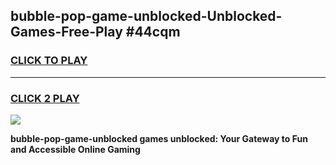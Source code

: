 
## bubble-pop-game-unblocked-Unblocked-Games-Free-Play #44cqm
<h3>
<a href="https://us.freeplayer.one?title=bubble-pop-game-unblocked&ref=9M">CLICK TO PLAY</a></h3>
<hr>

<h3>
<a href="https://us.freeplayer.one?title=bubble-pop-game-unblocked&ref=9M">CLICK 2 PLAY</a>
  
</h3>

<a href="https://us.freeplayer.one?title=bubble-pop-game-unblocked&ref=9M"><img src="https://clearcache.store/games.png"></a>


**bubble-pop-game-unblocked games unblocked: Your Gateway to Fun and Accessible Online Gaming**
